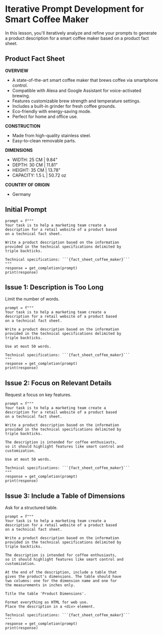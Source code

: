 # Iterative Prompt Development for Smart Coffee Maker

In this lesson, you'll iteratively analyze and refine your prompts to generate a product description for a smart coffee maker based on a product fact sheet.

## Product Fact Sheet

**OVERVIEW**
- A state-of-the-art smart coffee maker that brews coffee via smartphone control.
- Compatible with Alexa and Google Assistant for voice-activated brewing.
- Features customizable brew strength and temperature settings.
- Includes a built-in grinder for fresh coffee grounds.
- Eco-friendly with energy-saving mode.
- Perfect for home and office use.

**CONSTRUCTION**
- Made from high-quality stainless steel.
- Easy-to-clean removable parts.

**DIMENSIONS**
- WIDTH: 25 CM | 9.84”
- DEPTH: 30 CM | 11.81”
- HEIGHT: 35 CM | 13.78”
- CAPACITY: 1.5 L | 50.72 oz

**COUNTRY OF ORIGIN**
- Germany

## Initial Prompt
```
prompt = f"""
Your task is to help a marketing team create a 
description for a retail website of a product based 
on a technical fact sheet.

Write a product description based on the information 
provided in the technical specifications delimited by 
triple backticks.

Technical specifications: ```{fact_sheet_coffee_maker}```
"""
response = get_completion(prompt)
print(response)
```

## Issue 1: Description is Too Long

Limit the number of words.
```
prompt = f"""
Your task is to help a marketing team create a 
description for a retail website of a product based 
on a technical fact sheet.

Write a product description based on the information 
provided in the technical specifications delimited by 
triple backticks.

Use at most 50 words.

Technical specifications: ```{fact_sheet_coffee_maker}```
"""
response = get_completion(prompt)
print(response)
```


## Issue 2: Focus on Relevant Details

Request a focus on key features.
```
prompt = f"""
Your task is to help a marketing team create a 
description for a retail website of a product based 
on a technical fact sheet.

Write a product description based on the information 
provided in the technical specifications delimited by 
triple backticks.

The description is intended for coffee enthusiasts, 
so it should highlight features like smart control and 
customization.

Use at most 50 words.

Technical specifications: ```{fact_sheet_coffee_maker}```
"""
response = get_completion(prompt)
print(response)

```

## Issue 3: Include a Table of Dimensions

Ask for a structured table.
```
prompt = f"""
Your task is to help a marketing team create a 
description for a retail website of a product based 
on a technical fact sheet.

Write a product description based on the information 
provided in the technical specifications delimited by 
triple backticks.

The description is intended for coffee enthusiasts, 
so it should highlight features like smart control and 
customization.

At the end of the description, include a table that 
gives the product's dimensions. The table should have 
two columns: one for the dimension name and one for 
the measurements in inches only.

Title the table 'Product Dimensions'.

Format everything as HTML for web use. 
Place the description in a <div> element.

Technical specifications: ```{fact_sheet_coffee_maker}```
"""
response = get_completion(prompt)
print(response)
```


